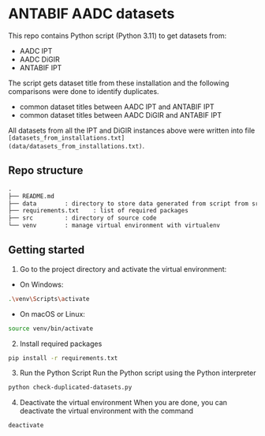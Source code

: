 # ANTABIF AADC datasets

This repo contains Python script (Python 3.11) to get datasets from:

- AADC IPT
- AADC DiGIR
- ANTABIF IPT

The script gets dataset title from these installation and the following comparisons were done to identify duplicates.

- common dataset titles between AADC IPT and ANTABIF IPT
- common dataset titles between AADC DiGIR and ANTABIF IPT

All datasets from all the IPT and DiGIR instances above were written into file `[datasets_from_installations.txt](data/datasets_from_installations.txt)`.

## Repo structure

```markdown
.
├── README.md
├── data        : directory to store data generated from script from src/
├── requirements.txt    : list of required packages
├── src         : directory of source code
└── venv        : manage virtual environment with virtualenv
```

## Getting started

1. Go to the project directory and activate the virtual environment:

- On Windows:

```bash
.\venv\Scripts\activate
```

- On macOS or Linux:

```bash
source venv/bin/activate
```

2. Install required packages

```bash
pip install -r requirements.txt
```

3. Run the Python Script
Run the Python script using the Python interpreter

```bash
python check-duplicated-datasets.py
```

4. Deactivate the virtual environment
When you are done, you can deactivate the virtual environment with the command 
 

```bash
deactivate
```